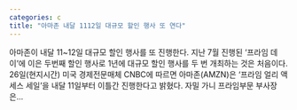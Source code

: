 ```yaml
---
categories: c
title: "아마존 내달 1112일 대규모 할인 행사 또 연다"
---
```

 아마존이 내달 11~12일 대규모 할인 행사를 또 진행한다. 지난 7월 진행된 ‘프라임 데이’에 이은 두번째 할인 행사로 1년에 대규모 할인 행사를 두 번 개최하는 것은 처음이다. 26일(현지시간) 미국 경제전문매체 CNBC에 따르면 아마존(AMZN)은 ‘프라임 얼리 액세스 세일’을 내달 11일부터 이틀간 진행한다고 밝혔다. 자밀 가니 프라임부문 부사장은...